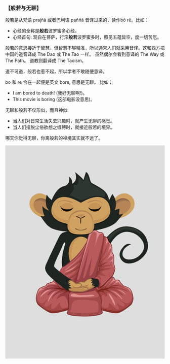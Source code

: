 ### 【般若与无聊】

般若是从梵语 prajñā 或者巴利语 paññā 音译过来的，读作bō rě。比如：
- 心经的全称是**般若**波罗蜜多心经。
- 心经首句: 观自在菩萨，行深**般若**波罗蜜多时，照见五蕴皆空，度一切苦厄。

般若的意思接近于智慧。但智慧不够精准，所以通常人们就采用音译。这和西方把中国的道音译成 The Dao 或  The Tao 一样。
虽然偶尔会看到意译的 The Way 或 The Path。 道教则翻译成 The Taoism。

道不可道，般若也惹不起，所以学者不敢随便意译。

bo 和 re 合在一起便是英文 bore, 意思是无聊。 比如：
- I am bored to death! (我好无聊啊!)。
- This movie is boring (这部电影没意思)。

无聊和般若不仅形似，而且神似:
- 当人们对日常生活失去兴趣时，就产生无聊的感觉。
- 当人们摆脱尘俗欲想之缠缚时，就接近般若的境界。

哪天你觉得无聊，你离般若的禅境其实就不远了。

![](25.png)
